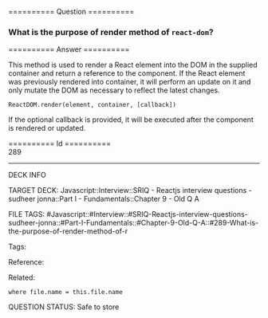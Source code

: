 ========== Question ==========  

### What is the purpose of render method of `react-dom`?  

========== Answer ==========  

This method is used to render a React element into the DOM in the supplied container and return a reference to the component. If the React element was previously rendered into container, it will perform an update on it and only mutate the DOM as necessary to reflect the latest changes.

```
ReactDOM.render(element, container, [callback])
```

If the optional callback is provided, it will be executed after the component is rendered or updated.

========== Id ==========  
289

---

DECK INFO

TARGET DECK: Javascript::Interview::SRIQ - Reactjs interview questions - sudheer jonna::Part I - Fundamentals::Chapter 9 - Old Q A

FILE TAGS: #Javascript::#Interview::#SRIQ-Reactjs-interview-questions-sudheer-jonna::#Part-I-Fundamentals::#Chapter-9-Old-Q-A::#289-What-is-the-purpose-of-render-method-of-r

Tags:

Reference:

Related:

```dataview
where file.name = this.file.name
```

QUESTION STATUS: Safe to store
